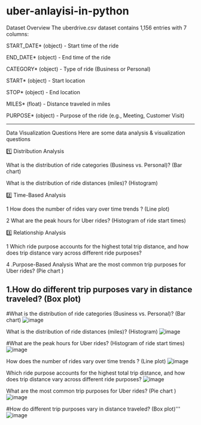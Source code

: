 # uber-anlayisi-in-python

Dataset Overview
The uberdrive.csv dataset contains 1,156 entries with 7 columns:

START_DATE* (object) - Start time of the ride

END_DATE* (object) - End time of the ride

CATEGORY* (object) - Type of ride (Business or Personal)

START* (object) - Start location

STOP* (object) - End location

MILES* (float) - Distance traveled in miles

PURPOSE* (object) - Purpose of the ride (e.g., Meeting, Customer Visit)

------------------------------------------------------------------------------------------------------------------------------------------------------------------------------------------------
Data Visualization Questions
Here are some data analysis & visualization questions 

1️⃣ Distribution Analysis

What is the distribution of ride categories (Business vs. Personal)? (Bar chart)

What is the distribution of ride distances (miles)? (Histogram)


2️⃣ Time-Based Analysis

 1 How does the number of rides vary over time trends ? (Line plot)

2 What are the peak hours for Uber rides? (Histogram of ride start times)

3️⃣ Relationship Analysis

1 Which ride purpose accounts for the highest total trip distance, and how does trip distance vary across different ride purposes?

4 .Purpose-Based Analysis What are the most common trip purposes for Uber rides? (Pie chart )

1.How do different trip purposes vary in distance traveled? (Box plot)
------------------------------------------------------------------------------------------------------------------------------------------------------------------------------------------------------------------

#What is the distribution of ride categories (Business vs. Personal)? (Bar chart)
![image](https://github.com/user-attachments/assets/6a359b43-c25d-4337-91d5-a358c49e94a6)

What is the distribution of ride distances (miles)? (Histogram)
![image](https://github.com/user-attachments/assets/2019fa62-e451-4b19-bd5b-eab7238b16f9)

#What are the peak hours for Uber rides? (Histogram of ride start times)
![image](https://github.com/user-attachments/assets/4200adb9-7209-4da5-aa88-8942c9c5d6ab)

 How does the number of rides vary over time trends ? (Line plot)
![image](https://github.com/user-attachments/assets/54029a13-9399-4133-b676-27b270f79674)

 Which ride purpose accounts for the highest total trip distance, and how does trip distance vary across different ride purposes?
 ![image](https://github.com/user-attachments/assets/92fda6d8-13fd-41f0-b414-dc7be6b8d77e)

What are the most common trip purposes for Uber rides? (Pie chart )
![image](https://github.com/user-attachments/assets/96758b47-8d90-4eca-8181-8045882df178)

#How do different trip purposes vary in distance traveled? (Box plot)'''
![image](https://github.com/user-attachments/assets/b3c3fc43-b3ce-478a-893e-c9a6143a75f7)

